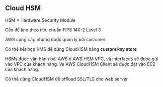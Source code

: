 ## Cloud HSM 

HSM = Hardware Security Module 

Cần để làm theo tiêu chuẩn FIPS 140-2 Level 3

AWS cung cấp nhưng được quản lý bởi customer

Có thể kết hợp KMS để dùng CloudHSM bằng **custom key store**

HSMs được vận hành bởi AWS ở AWS HSM VPC, và interfaces sẽ được gửi vào VPC của khách hàng. Và AWS CloudHSM Client sẽ được đặt vào EC2 của khách hàng. 

Có thể dùng CloudHSM để offload SSL/TLS cho web server
